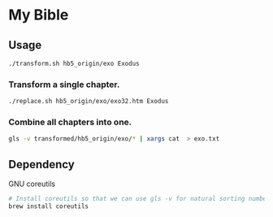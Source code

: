 # My Bible

## Usage
```bash
./transform.sh hb5_origin/exo Exodus
```

### Transform a single chapter.  
```bash
./replace.sh hb5_origin/exo/exo32.htm Exodus
```

### Combine all chapters into one.    
```bash
gls -v transformed/hb5_origin/exo/* | xargs cat  > exo.txt
```

## Dependency
GNU coreutils
```bash
# Install coreutils so that we can use gls -v for natural sorting number within text
brew install coreutils
```